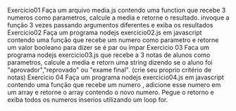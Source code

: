 Exercicio01
Faça um arquivo media.js contendo uma function que recebe 3 numeros como parametros, calcule a media e retorne o resultado.
invoque a função 3 vezes passando argumentos diferentes e exiba os resultados
Exercicio02
Faça um programa nodejs exercicio02.js em javascript contendo uma função que recebe um numero como parametro e retorne um valor booleano para  dizer se é par ou ímpar
Exercicio 03
Faca um programa nodejs exercicio03.js que recebe a 3 notas de alunos como parametros, calcule a media e  retorn uma string dizendo se o aluno foi "aprovador","reprovado" ou "exame final". (crie seu proprio critério de notas)
Exercicio 04
Faça um programa nodejs exercicio04.js em javascript contendo uma função que recebe um numero , adicione esse numero em um array e retorne o array contendo o novo numero. Pegue o retorno e exiba todos os numeros inserios utilizando um loop for.